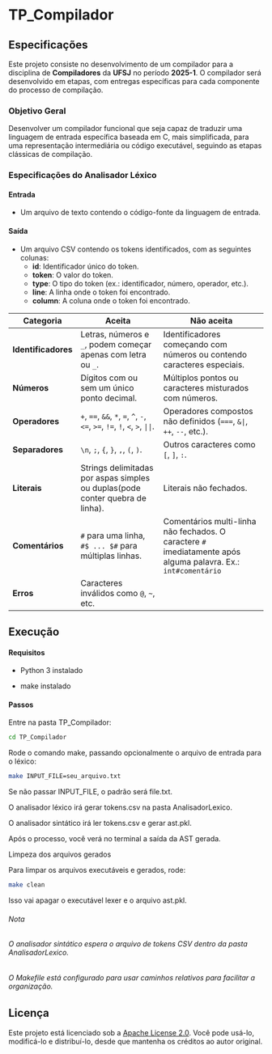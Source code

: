 # **TP_Compilador**

## Especificações

Este projeto consiste no desenvolvimento de um compilador para a disciplina de **Compiladores** da **UFSJ** no período **2025-1**. O compilador será desenvolvido em etapas, com entregas específicas para cada componente do processo de compilação. 

### Objetivo Geral

Desenvolver um compilador funcional que seja capaz de traduzir uma linguagem de entrada específica baseada em C, mais simplificada, para uma representação intermediária ou código executável, seguindo as etapas clássicas de compilação.

### **Especificações do Analisador Léxico**

#### **Entrada**
- Um arquivo de texto contendo o código-fonte da linguagem de entrada.

#### **Saída**
- Um arquivo CSV contendo os tokens identificados, com as seguintes colunas:
  - **id**: Identificador único do token.
  - **token**: O valor do token.
  - **type**: O tipo do token (ex.: identificador, número, operador, etc.).
  - **line**: A linha onde o token foi encontrado.
  - **column**: A coluna onde o token foi encontrado.

| **Categoria**       | **Aceita**                                                               | **Não aceita**                                                                 |
|---------------------|--------------------------------------------------------------------------|--------------------------------------------------------------------------------|
| **Identificadores** | Letras, números e `_`, podem começar apenas com letra ou `_`.            | Identificadores começando com números ou contendo caracteres especiais.        |
| **Números**         | Dígitos com ou sem um único ponto decimal.                               | Múltiplos pontos ou caracteres misturados com números.                         |
| **Operadores**      | `+`, `==`, `&&`, `*`, `=`, `^`, `-`, `<=`, `>=`, `!=`, `!`, `<`, `>`, `\|\|`.| Operadores compostos não definidos (`===`, `&\|`, `++`, `--`, etc.).          |
| **Separadores**     | `\n`, `;`, `{`, `}`, `,`, `(`, `)`.                                      | Outros caracteres como `[`, `]`, `:`.                                          |
| **Literais**        | Strings delimitadas por aspas simples ou duplas(pode conter quebra de linha).| Literais não fechados.                                                     |
| **Comentários**     | `#` para uma linha, `#$ ... $#` para múltiplas linhas.                   | Comentários multi-linha não fechados. O caractere `#` imediatamente após alguma palavra. Ex.: `int#comentário`|
| **Erros**           | Caracteres inválidos como `@`, `~`, etc.                                 |                                                                                |
## Execução

#### Requisitos
  - Python 3 instalado

  - make instalado

#### Passos

  Entre na pasta TP_Compilador:

  ```bash
  cd TP_Compilador
  ```

  Rode o comando make, passando opcionalmente o arquivo de entrada para o léxico:
  ```bash
  make INPUT_FILE=seu_arquivo.txt
  ```

  Se não passar INPUT_FILE, o padrão será file.txt.

  O analisador léxico irá gerar tokens.csv na pasta AnalisadorLexico.

  O analisador sintático irá ler tokens.csv e gerar ast.pkl.

  Após o processo, você verá no terminal a saída da AST gerada.

  Limpeza dos arquivos gerados

  Para limpar os arquivos executáveis e gerados, rode:

  ```bash
  make clean
  ```

  Isso vai apagar o executável lexer e o arquivo ast.pkl.

  ###### Nota

  ###### O analisador sintático espera o arquivo de tokens CSV dentro da pasta AnalisadorLexico.

  ###### O Makefile está configurado para usar caminhos relativos para facilitar a organização.

## Licença

Este projeto está licenciado sob a [Apache License 2.0](LICENSE). Você pode usá-lo, modificá-lo e distribuí-lo, desde que mantenha os créditos ao autor original.
